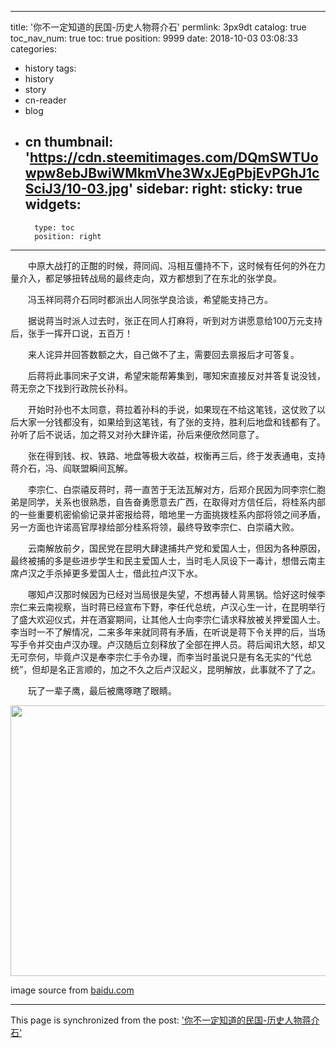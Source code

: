 
---
title: '你不一定知道的民国-历史人物蒋介石'
permlink: 3px9dt
catalog: true
toc_nav_num: true
toc: true
position: 9999
date: 2018-10-03 03:08:33
categories:
- history
tags:
- history
- story
- cn-reader
- blog
- cn
thumbnail: 'https://cdn.steemitimages.com/DQmSWTUowpw8ebJBwiWMkmVhe3WxJEgPbjEvPGhJ1cSciJ3/10-03.jpg'
sidebar:
    right:
        sticky: true
widgets:
    -
        type: toc
        position: right
---


<html>
<p>　　中原大战打的正酣的时候，蒋同阎、冯相互僵持不下，这时候有任何的外在力量介入，都足够扭转战局的最终走向，双方都想到了在东北的张学良。</p>
<p>　　冯玉祥同蒋介石同时都派出人同张学良洽谈，希望能支持己方。</p>
<p>　　据说蒋当时派人过去时，张正在同人打麻将，听到对方讲愿意给100万元支持后，张手一挥开口说，五百万！</p>
<p>　　来人诧异并回答数额之大，自己做不了主，需要回去禀报后才可答复。</p>
<p>　　后蒋将此事同宋子文讲，希望宋能帮筹集到，哪知宋直接反对并答复说没钱，蒋无奈之下找到行政院长孙科。</p>
<p>　　开始时孙也不太同意，蒋拉着孙科的手说，如果现在不给这笔钱，这仗败了以后大家一分钱都没有，如果给到这笔钱，有了张的支持，胜利后地盘和钱都有了。孙听了后不说话，加之蒋又对孙大肆许诺，孙后来便欣然同意了。</p>
<p>　　张在得到钱、权、铁路、地盘等极大收益，权衡再三后，终于发表通电，支持蒋介石，冯、阎联盟瞬间瓦解。</p>
<p>　　李宗仁、白崇禧反蒋时，蒋一直苦于无法瓦解对方，后郑介民因为同李宗仁胞弟是同学，关系也很熟悉，自告奋勇愿意去广西，在取得对方信任后，将桂系内部的一些重要机密偷偷记录并密报给蒋，暗地里一方面挑拨桂系内部将领之间矛盾，另一方面也许诺高官厚禄给部分桂系将领，最终导致李宗仁、白崇禧大败。</p>
<p>　　云南解放前夕，国民党在昆明大肆逮捕共产党和爱国人士，但因为各种原因，最终被捕的多是些进步学生和民主爱国人士，当时毛人凤设下一毒计，想借云南主席卢汉之手杀掉更多爱国人士，借此拉卢汉下水。</p>
<p>　　哪知卢汉那时候因为已经对当局很是失望，不想再替人背黑锅。恰好这时候李宗仁来云南视察，当时蒋已经宣布下野，李任代总统，卢汉心生一计，在昆明举行了盛大欢迎仪式，并在酒宴期间，让其他人士向李宗仁请求释放被关押爱国人士。李当时一不了解情况，二来多年来就同蒋有矛盾，在听说是蒋下令关押的后，当场写手令并交由卢汉办理。卢汉随后立刻释放了全部在押人员。蒋后闻讯大怒，却又无可奈何，毕竟卢汉是奉李宗仁手令办理，而李当时虽说只是有名无实的“代总统”，但却是名正言顺的，加之不久之后卢汉起义，昆明解放，此事就不了了之。</p>
<p>　　玩了一辈子鹰，最后被鹰啄瞎了眼睛。</p>
<p><img src="https://cdn.steemitimages.com/DQmSWTUowpw8ebJBwiWMkmVhe3WxJEgPbjEvPGhJ1cSciJ3/10-03.jpg" width="550" height="433"/></p>
<p>image source from <a href="http://image.baidu.com">baidu.com</a></p>
</html>

- - -

This page is synchronized from the post: ['你不一定知道的民国-历史人物蒋介石'](https://steemit.com/@rivalhw/3px9dt)
